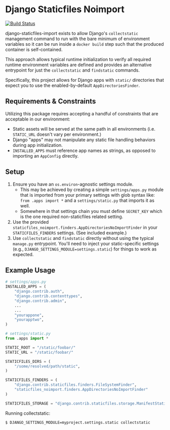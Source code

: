 # Django Staticfiles Noimport

[![Build Status](https://travis-ci.org/roverdotcom/django-staticfiles-noimport.svg?branch=master)](https://travis-ci.org/roverdotcom/django-staticfiles-noimport)

django-staticfiles-import exists to allow Django's
`collectstatic` management command to run with the
bare minimum of environment variables so it can be
run inside a `docker build` step such that the produced
container is self-contained.

This approach allows typical runtime initialization to
verify all required runtime environment variables are
defined and provides an alternative entrypoint for just
the `collectstatic` and `findstatic` commands.

Specifically, this project allows for Django apps
with `static/` directories that expect you to use the
enabled-by-default `AppDirectoriesFinder`.

## Requirements & Constraints

Utilizing this package requires accepting a handful of
constraints that are acceptable in our environment:

- Static assets will be served at the same path in all
  environments (i.e. `STATIC_URL` doesn't vary per
  environment.)
- Django "apps" may not manipulate any static
  file handling behaviors during app initialization.
- `INSTALLED_APPS` must reference app names as strings,
  as opposed to importing an `AppConfig` directly.

## Setup

1. Ensure you have an `os.environ`-agnostic settings module.
   - This may be achieved by creating a simple `settings/apps.py` module that is imported from your primary settings with glob syntax like: `from .apps import *` and a `settings/static.py` that imports it as well.
   - Somewhere in that settings chain you must define `SECRET_KEY` which is the one required non-staticfiles related setting.
2. Use the provided `staticfiles_noimport.finders.AppDirectoriesNoImportFinder` in your `STATICFILES_FINDERS` settings. (See included example.)
3. Use `collectstatic` and `findstatic` directly without using the typical `manage.py` entrypoint. You'll need to inject your static-specific settings (e.g., `DJANGO_SETTINGS_MODULE=settings.static`) for things to work as expected.

## Example Usage

```python
# settings/apps.py
INSTALLED_APPS = (
    "django.contrib.auth",
    "django.contrib.contenttypes",
    "django.contrib.admin",
    ...
    ...
    "yourappone",
    "yourapptwo",
)

# settings/static.py
from .apps import *

STATIC_ROOT = "/static/foobar/"
STATIC_URL = "/static/foobar/"

STATICFILES_DIRS = (
    "/some/resolved/path/static",
)

STATICFILES_FINDERS = (
    "django.contrib.staticfiles.finders.FileSystemFinder",
    "staticfiles_noimport.finders.AppDirectoriesNoImportFinder"
)

STATICFILES_STORAGE = "django.contrib.staticfiles.storage.ManifestStaticFilesStorage"
```

Running collectstatic:

```bash
$ DJANGO_SETTINGS_MODULE=myproject.settings.static collectstatic
```
